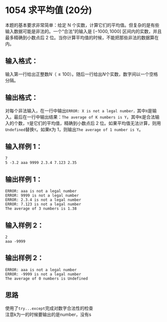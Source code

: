 # 1054 求平均值 (20分)
本题的基本要求非常简单：给定 N 个实数，计算它们的平均值。但复杂的是有些输入数据可能是非法的。一个“合法”的输入是 $[−1000,1000]$ 区间内的实数，并且最多精确到小数点后 2 位。当你计算平均值的时候，不能把那些非法的数据算在内。
## 输入格式：
输入第一行给出正整数$N（≤100）$。随后一行给出$N$个实数，数字间以一个空格分隔。
## 输出格式：
对每个非法输入，在一行中输出`ERROR: X is not a legal number，`其中`X`是输入。最后在一行中输出结果：`The average of K numbers is Y`，其中`K`是合法输入的个数，`Y`是它们的平均值，精确到小数点后 2 位。如果平均值无法计算，则用`Undefined`替换`Y`。如果`K`为 1，则输出`The average of 1 number is Y`。
## 输入样例 1：
```
7
5 -3.2 aaa 9999 2.3.4 7.123 2.35
```    
## 输出样例 1：
```
ERROR: aaa is not a legal number
ERROR: 9999 is not a legal number
ERROR: 2.3.4 is not a legal number
ERROR: 7.123 is not a legal number
The average of 3 numbers is 1.38
```
## 输入样例 2：
```
2
aaa -9999
```   
## 输出样例 2：
```
ERROR: aaa is not a legal number
ERROR: -9999 is not a legal number
The average of 0 numbers is Undefined
```
## 思路
使用了`try...except`完成对数字合法性的检查  
注意k为一的时候要输出的是number，没有s